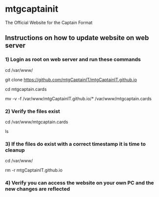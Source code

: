 # mtgcaptainit
 The Official Website for the Captain Format

## Instructions on how to update website on web server

### 1) Login as root on web server and run these commands

cd /var/www/

git clone https://github.com/mtgCaptainIT/mtgCaptainIT.github.io

cd mtgcaptain.cards

mv -v -f /var/www/mtgCaptainIT.github.io/* /var/www/mtgcaptain.cards

### 2) Verify the files exist

cd /var/www/mtgcaptain.cards

ls

### 3) If the files do exist with a correct timestamp it is time to cleanup

cd /var/www/

rm -r mtgCaptainIT.github.io

### 4) Verify you can access the website on your own PC and the new changes are reflected
